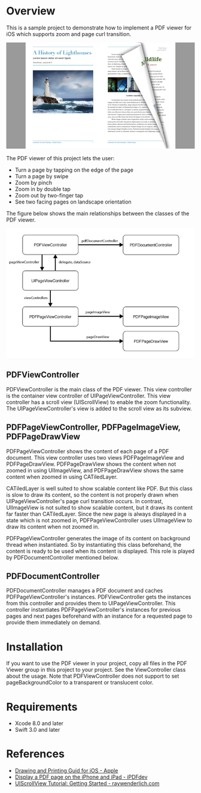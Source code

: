 # Overview
This is a sample project to demonstrate how to implement a PDF viewer for iOS which supports zoom and page curl transition. 

![Screenshot](https://github.com/bugnitude/SamplePDFViewer/blob/master/README_IMAGES/Screenshot.png)

The PDF viewer of this project lets the user:

* Turn a page by tapping on the edge of the page
* Turn a page by swipe
* Zoom by pinch
* Zoom in by double tap
* Zoom out by two-finger tap
* See two facing pages on landscape orientation

The figure below shows the main relationships between the classes of the PDF viewer.

![Relations](https://github.com/bugnitude/SamplePDFViewer/blob/master/README_IMAGES/Relations.png)

## PDFViewController
PDFViewController is the main class of the PDF viewer. This view controller is the container view controller of UIPageViewController. This view controller has a scroll view (UIScrollView) to enable the zoom functionality. The UIPageViewController's view is added to the scroll view as its subview.

## PDFPageViewController, PDFPageImageView, PDFPageDrawView
PDFPageViewController shows the content of each page of a PDF document. This view controller uses two views PDFPageImageView and PDFPageDrawView. PDFPageDrawView shows the content when not zoomed in using UIImageView, and PDFPageDrawView shows the same content when zoomed in using CATiledLayer. 

CATiledLayer is well suited to show scalable content like PDF. But this class is slow to draw its content, so the content is not properly drawn when UIPageViewController's page curl transition occurs. In contrast, UIImageView is not suited to show scalable content, but it draws its content far faster than CATiledLayer. Since the new page is always displayed in a state which is not zoomed in, PDFPageViewController uses UIImageView to draw its content when not zoomed in.

PDFPageViewController generates the image of its content on background thread when instantiated. So by instantiating this class beforehand, the content is ready to be used when its content is displayed. This role is played by PDFDocumentController mentioned below.

## PDFDocumentController
PDFDocumentController manages a PDF document and caches PDFPageViewController's instances. PDFViewController gets the instances from this controller and provides them to UIPageViewController. This controller instantiates PDFPageViewController's instances for previous pages and next pages beforehand with an instance for a requested page to provide them immediately on demand.

# Installation
If you want to use the PDF viewer in your project, copy all files in the PDF Viewer group in this project to your project. See the ViewController class about the usage. Note that PDFViewController does not support to set pageBackgroundColor to a transparent or translucent color.

# Requirements
* Xcode 8.0 and later
* Swift 3.0 and later

# References
* [Drawing and Printing Guid for iOS - Apple](https://developer.apple.com/library/content/documentation/2DDrawing/Conceptual/DrawingPrintingiOS/GraphicsDrawingOverview/GraphicsDrawingOverview.html#//apple_ref/doc/uid/TP40010156-CH14-SW26)
* [Display a PDF page on the iPhone and iPad - iPDFdev](http://ipdfdev.com/2011/03/23/display-a-pdf-page-on-the-iphone-and-ipad/)
* [UIScrollView Tutorial: Getting Started - raywenderlich.com](https://www.raywenderlich.com/122139/uiscrollview-tutorial)
